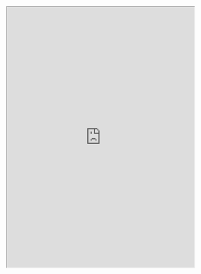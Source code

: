 <iframe
  src="https://jupyterlite.github.io/demo/repl/index.html?kernel=python&toolbar=1&code=print('Toto est dans la place')"
  width="100%"
  height="700"
></iframe>

